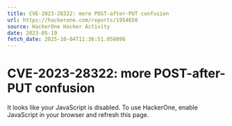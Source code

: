 ```yaml
---
title: CVE-2023-28322: more POST-after-PUT confusion
url: https://hackerone.com/reports/1954658
source: HackerOne Hacker Activity
date: 2023-05-19
fetch_date: 2025-10-04T11:36:51.058096
---
```


# CVE-2023-28322: more POST-after-PUT confusion

It looks like your JavaScript is disabled. To use HackerOne, enable JavaScript in your browser and refresh this page.